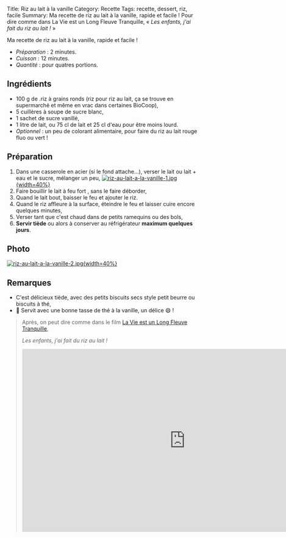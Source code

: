 Title: Riz au lait à la vanille
Category: Recette
Tags: recette, dessert, riz, facile
Summary: Ma recette de riz au lait à la vanille, rapide et facile ! Pour dire comme dans La Vie est un Long Fleuve Tranquille, « *Les enfants, j'ai fait du riz au lait !* »

Ma recette de riz au lait à la vanille, rapide et facile !

- *Préparation* : 2 minutes.
- *Cuisson* : 12 minutes.
- *Quantité* : pour quatres portions.

## Ingrédients
- 100 g de .riz à grains ronds (riz pour riz au lait, ça se trouve en supermarché et même en vrac dans certaines BioCoop),
- 5 cuillères à soupe de sucre blanc,
- 1 sachet de sucre vanillé,
- 1 litre de lait, ou 75 cl de lait et 25 cl d'eau pour être moins lourd.
- *Optionnel* : un peu de colorant alimentaire, pour faire du riz au lait rouge fluo ou vert !

## Préparation
1. Dans une casserole en acier (si le fond attache…), verser le lait ou lait + eau et le sucre, mélanger un peu,
    [![riz-au-lait-a-la-vanille-1.jpg]({filename}images/riz-au-lait-a-la-vanille-1.jpg){width=40%}]({filename}images/riz-au-lait-a-la-vanille-1.jpg)
2. Faire bouillir le lait à feu fort <i class="fa fa-thermometer-full" aria-hidden="true"></i>, sans le faire déborder,
3. Quand le lait bout, baisser le feu <i class="fa fa-thermometer-half" aria-hidden="true"></i> et ajouter le riz.
4. Quand le riz affleure à la surface, éteindre le feu et laisser cuire encore quelques minutes,
5. Verser tant que c'est chaud dans de petits ramequins ou des bols,
6. **Servir tiède** ou alors à conserver au réfrigérateur **maximum quelques jours**.

## Photo
[![riz-au-lait-a-la-vanille-2.jpg]({filename}images/riz-au-lait-a-la-vanille-2.jpg){width=40%}]({filename}images/riz-au-lait-a-la-vanille-2.jpg)

## Remarques
- C'est délicieux tiède, avec des petits biscuits secs style petit beurre ou biscuits à thé,
- :tea: Servit avec une bonne tasse de thé à la vanille, un délice :smile: !

> Après, on peut dire comme dans le film [La Vie est un Long Fleuve Tranquille](https://fr.wikipedia.org/wiki/La_vie_est_un_long_fleuve_tranquille),
>
> *Les enfants, j'ai fait du riz au lait !*
>
> <iframe width="854" height="480" src="https://www.youtube.com/embed/SbzfywL9UKQ?rel=0&start=19" frameborder="0" allow="autoplay; encrypted-media" allowfullscreen></iframe>
